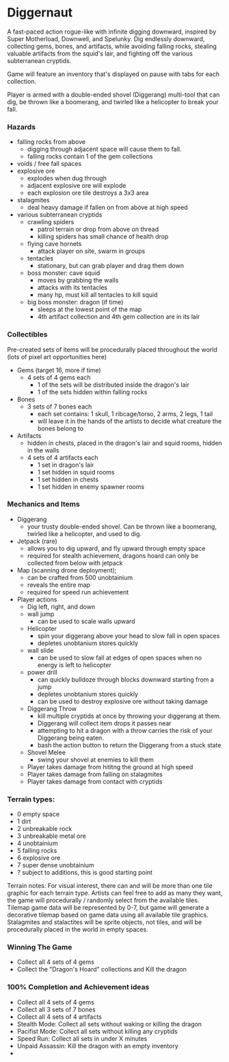# Diggernaut

A fast-paced action rogue-like with infinite digging downward, inspired by Super Motherload, Downwell, and Spelunky. Dig endlessly downward, collecting gems, bones, and artifacts, while avoiding falling rocks, stealing valuable artifacts from the squid's lair, and fighting off the various subterranean cryptids.

Game will feature an inventory that's displayed on pause with tabs for each collection.

Player is armed with a double-ended shovel (Diggerang) multi-tool that can dig, be thrown like a boomerang, and twirled like a helicopter to break your fall.


### Hazards
- falling rocks from above
  - digging through adjacent space will cause them to fall. 
  - falling rocks contain 1 of the gem collections
- voids / free fall spaces
- explosive ore
  - explodes when dug through
  - adjacent explosive ore will explode
  - each explosion ore tile destroys a 3x3 area
- stalagmites
  - deal heavy damage if fallen on from above at high speed
- various subterranean cryptids
  - crawling spiders
    - patrol terrain or drop from above on thread
    - killing spiders has small chance of health drop
  - flying cave hornets
    - attack player on site, swarm in groups
  - tentacles
    - stationary, but can grab player and drag them down
  - boss monster: cave squid
    - moves by grabbing the walls
    - attacks with its tentacles
    - many hp, must kill all tentacles to kill squid
  - big boss monster: dragon (if time)
    - sleeps at the lowest point of the map
    - 4th artifact collection and 4th gem collection are in its lair
### Collectibles
Pre-created sets of items will be procedurally placed throughout the world (lots of pixel art opportunities here)
- Gems (target 16, more if time)
  - 4 sets of 4 gems each
    - 1 of the sets will be distributed inside the dragon's lair
    - 1 of the sets hidden within falling rocks
- Bones 
  - 3 sets of 7 bones each
    - each set contains: 1 skull, 1 ribcage/torso, 2 arms, 2 legs, 1 tail
    - will leave it in the hands of the artists to decide what creature the bones belong to
- Artifacts
  - hidden in chests, placed in the dragon's lair and squid rooms, hidden in the walls
  - 4 sets of 4 artifacts each
    - 1 set in dragon's lair
    - 1 set hidden in squid rooms
    - 1 set hidden in chests
    - 1 set hidden in enemy spawner rooms

### Mechanics and Items
- Diggerang
  - your trusty double-ended shovel. Can be thrown like a boomerang, twirled like a helicopter, and used to dig.
- Jetpack (rare)
  - allows you to dig upward, and fly upward through empty space
  - required for stealth achievement, dragons hoard can only be collected from below with jetpack
- Map (scanning drone deployment);
  - can be crafted from 500 unobtainium
  - reveals the entire map
  - required for speed run achievement
- Player actions
  - Dig left, right, and down
  - wall jump
    - can be used to scale walls upward
  - Helicopter
    - spin your diggerang above your head to slow fall in open spaces
    - depletes unobtanium stores quickly
  - wall slide
    - can be used to slow fall at edges of open spaces when no energy is left to helicopter
  - power drill
    - can quickly bulldoze through blocks downward starting from a jump
    - depletes unobtanium stores quickly
    - can be used to destroy explosive ore without taking damage
  - Diggerang Throw
    - kill multiple cryptids at once by throwing your diggerang at them.
    - Diggerang will collect item drops it passes near
    - attempting to hit a dragon with a throw carries the risk of your Diggerang being eaten.
    - bash the action button to return the Diggerang from a stuck state
  - Shovel Melee
    - swing your shovel at enemies to kill them
  - Player takes damage from hititng the ground at high speed
  - Player takes damage from falling on stalagmites
  - Player takes damage from contact with cryptids

### Terrain types:
- 0 empty space 
- 1 dirt
- 2 unbreakable rock
- 3 unbreakable metal ore
- 4 unobtainium
- 5 falling rocks
- 6 explosive ore
- 7 super dense unobtainium
- ? subject to additions, this is good starting point
  
Terrain notes: For visual interest, there can and will be more than one tile graphic for each terrain type.
Artists can feel free to add as many they want, the game will procedurally / randomly select from the available tiles.
Tilemap game data will be represented by 0-7, but game will generate a decorative tilemap based on game data using all available tile graphics.
Stalagmites and stalactites will be sprite objects, not tiles, and will be procedurally placed in the world in empty spaces.

### Winning The Game
- Collect all 4 sets of 4 gems
- Collect the "Dragon's Hoard" collections and Kill the dragon

### 100% Completion and Achievement ideas
- Collect all 4 sets of 4 gems
- Collect all 3 sets of 7 bones
- Collect all 4 sets of 4 artifacts
- Stealth Mode: Collect all sets without waking or killing the dragon
- Pacifist Mode: Collect all sets without killing any cryptids
- Speed Run: Collect all sets in under X minutes
- Unpaid Assassin: Kill the dragon with an empty inventory
- 

